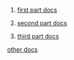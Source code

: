 1. [first part docs](./docs/dagh/谷粒商城分布式基础.md)

2. [second part docs](./docs/dagh/谷粒商城分布式高级.md)

3. [third part docs](./docs/dagh/谷粒商城高可用集群.md)

[other docs](./docs/kdfajpdr/)